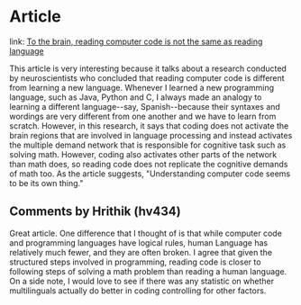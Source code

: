 # Article
link: [To the brain, reading computer code is not the same as reading language](https://news.mit.edu/2020/brain-reading-computer-code-1215)

This article is very interesting because it talks about a research conducted by neuroscientists who concluded that reading computer code is different from learning a new language. Whenever I learned a new programming language, such as Java, Python and C, I always made an analogy to learning a different language--say, Spanish--because their syntaxes and wordings are very different from one another and we have to learn from scratch. However, in this research, it says that coding does not activate the brain regions that are involved in language processing and instead activates the multiple demand network that is responsible for cognitive task such as solving math. However, coding also activates other parts of the network than math does, so reading code does not replicate the cognitive demands of math too. As the article suggests, "Understanding computer code seems to be its own thing."

## Comments by Hrithik (hv434)

Great article. One difference that I thought of is that while computer code and programming languages have logical rules, human Language has relatively much fewer, and they are often broken. I agree that given the structured steps involved in programming, reading code is closer to following steps of solving a math problem than reading a human language. On a side note, I would love to see if there was any statistic on whether multilinguals actually do better in coding controlling for other factors.